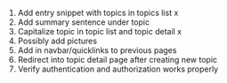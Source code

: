 1. Add entry snippet with topics in topics list x
2. Add summary sentence under topic
3. Capitalize topic in topic list and topic detail x
4. Possibly add pictures
5. Add in navbar/quicklinks to previous pages
6. Redirect into topic detail page after creating new topic
7. Verify authentication and authorization works properly
